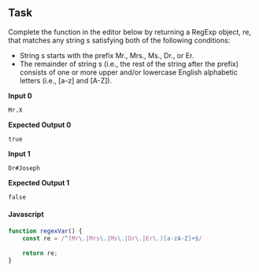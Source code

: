 ## Task

Complete the function in the editor below by returning a RegExp object, re, 
that matches any string s satisfying both of the following conditions:
- String s starts with the prefix Mr., Mrs., Ms., Dr., or Er.
- The remainder of string s (i.e., the rest of the string after the prefix) consists of one or more upper and/or lowercase English alphabetic letters (i.e., [a-z] and [A-Z]).

**Input 0**
```
Mr.X
```

**Expected Output 0**
```
true
```

**Input 1**
```
Dr#Joseph
```

**Expected Output 1**
```
false
```

#### Javascript

```javascript
function regexVar() {
    const re = /^(Mr\.|Mrs\.|Ms\.|Dr\.|Er\.)[a-zA-Z]+$/
    
    return re;
}
```


